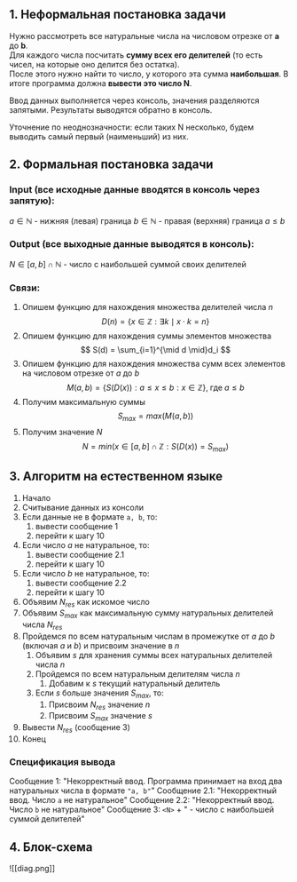 ## 1. Неформальная постановка задачи
Нужно рассмотреть все натуральные числа на числовом отрезке от **a** до **b**.  
Для каждого числа посчитать **сумму всех его делителей** (то есть чисел, на которые оно делится без остатка).  
После этого нужно найти то число, у которого эта сумма **наибольшая**.
В итоге программа должна **вывести это число N**.

Ввод данных выполняется через консоль, значения разделяются запятыми. Результаты выводятся обратно в консоль.

Уточнение по неоднозначности: если таких N несколько, будем выводить самый первый (наименьший) из них.
## 2. Формальная постановка задачи
### Input (все исходные данные вводятся в консоль через запятую):
$a \in \mathbb{N}$ - нижняя (левая) граница
$b \in \mathbb{N}$ - правая (верхняя) граница
$a \leq b$

### Output (все выходные данные выводятся в консоль):
$N \in [a, b] \cap \mathbb{N}$ - число с наибольшей суммой своих делителей

### Связи:
1. Опишем функцию для нахождения множества делителей числа $n$
$$
D(n) = \{x \in \mathbb{Z} : \exists k \mid x \cdot k = n\}
$$
2. Опишем функцию для нахождения суммы элементов множества
$$
S(d) = \sum_{i=1}^{\mid d \mid}d_i  
$$
3. Опишем функцию для нахождения множества сумм всех элементов на числовом отрезке от $a$ до $b$
$$
M(a, b) = \{S\bigl(D(x)\bigr) : a \leq x \leq b : x \in \mathbb{Z}\}, \; \text{где} \; a \leq b
$$
4. Получим максимальную суммы
$$
S_{max} = max\bigl(M(a, b)\bigr)
$$
5. Получим значение $N$
$$
N = min\bigl(x \in [a, b] \cap \mathbb{Z} : S(D(x)) = S_{max}\bigr)
$$
## 3. Алгоритм на естественном языке
1. Начало
2. Считывание данных из консоли
3. Если данные не в формате `a, b`, то:
	1. вывести сообщение 1
	2. перейти к шагу 10
4. Если число $a$ не натуральное, то:
	1. вывести сообщение 2.1
	2. перейти к шагу 10
5. Если число $b$ не натуральное, то:
	1. вывести сообщение 2.2
	2. перейти к шагу 10
6. Объявим $N_{res}$ как искомое число
7. Объявим $S_{max}$ как максимальную сумму натуральных делителей числа $N_{res}$
8. Пройдемся по всем натуральным числам в промежутке от $a$ до $b$ (включая $a$ и $b$) и присвоим значение в $n$
	1. Объявим $s$ для хранения суммы всех натуральных делителей числа $n$
	2. Пройдемся по всем натуральным делителям числа $n$
		1. Добавим к $s$ текущий натуральный делитель
	3. Если $s$ больше значения $S_{max}$, то:
		1. Присвоим $N_{res}$ значение $n$
		2. Присвоим $S_{max}$ значение $s$
9. Вывести $N_{res}$ (сообщение 3)
10. Конец
### Спецификация вывода
Сообщение 1: "Некорректный ввод. Программа принимает на вход два натуральных  числа в формате `"a, b"`"
Сообщение 2.1: "Некорректный ввод. Число `a` не натуральное"
Сообщение 2.2: "Некорректный ввод. Число `b` не натуральное"
Сообщение 3: `<N>` + " - число с наибольшей суммой делителей"

## 4. Блок-схема
![[diag.png]]